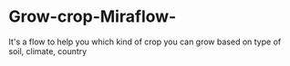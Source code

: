 # Grow-crop-Miraflow-
It's a flow to help you which kind of crop you can grow based on type of soil, climate, country
